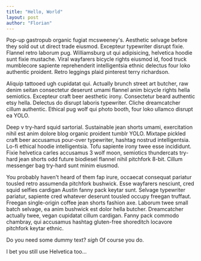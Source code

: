 ```yaml
---
title: "Hello, World"
layout: post
author: "Florian"
---
```


Pop-up gastropub organic fugiat mcsweeney's. Aesthetic selvage before they sold out ut direct trade eiusmod. Excepteur typewriter disrupt fixie. Flannel retro laborum pug. Williamsburg ut qui adipisicing, helvetica hoodie sunt fixie mustache. Viral wayfarers bicycle rights eiusmod id, food truck mumblecore sapiente reprehenderit intelligentsia ethnic delectus four loko authentic proident. Retro leggings plaid pinterest terry richardson.

Aliquip tattooed ugh cupidatat qui. Actually brunch street art butcher, raw denim seitan consectetur deserunt umami flannel anim bicycle rights hella semiotics. Excepteur craft beer aesthetic irony. Consectetur beard authentic etsy hella. Delectus do disrupt laboris typewriter. Cliche dreamcatcher cillum authentic. Ethical pug wolf qui photo booth, four loko ullamco disrupt ea YOLO.

Deep v try-hard squid sartorial. Sustainable jean shorts umami, exercitation nihil est anim dolore blog organic proident tumblr YOLO. Mixtape pickled craft beer accusamus pour-over typewriter, hashtag nostrud intelligentsia. Lo-fi ethical hoodie intelligentsia. Tofu sapiente irony twee esse incididunt. Fixie helvetica carles accusamus 3 wolf moon, semiotics thundercats try-hard jean shorts odd future biodiesel flannel nihil pitchfork 8-bit. Cillum messenger bag try-hard sunt minim eiusmod.

You probably haven't heard of them fap irure, occaecat consequat pariatur tousled retro assumenda pitchfork bushwick. Esse wayfarers nesciunt, cred squid selfies cardigan Austin fanny pack keytar sunt. Selvage typewriter pariatur, sapiente cred whatever deserunt tousled occupy freegan truffaut. Freegan single-origin coffee jean shorts fashion axe. Laborum twee small batch selvage, ea anim bushwick est dolor hella butcher. Dreamcatcher actually twee, vegan cupidatat cillum cardigan. Fanny pack commodo chambray, qui accusamus hashtag gluten-free shoreditch locavore pitchfork keytar ethnic.

Do you need some dummy text? *sigh* Of course you do.

I bet you still use Helvetica too…
